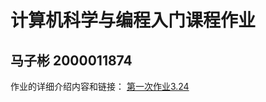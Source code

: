 # 计算机科学与编程入门课程作业
## 马子彬 2000011874
作业的详细介绍内容和链接：
[第一次作业3.24](https://github.com/MarchBean/Homework/new/main?filename=计算机科学与编程入门课程第一次作业.md)
